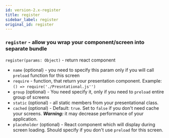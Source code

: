 ```yaml
---
id: version-2.x-register
title: register
sidebar_label: register
original_id: register
---
```



### `register` - allow you wrap your component/screen into separate bundle

`register(params: Object)` - return react component 

- `name` (optional) - you need to specify this param only if you will call `preload` function for this screen
- `require` - function, that return your presentation component. Example: `() => require('./Presntational.js'')`
- `group` (optional) - You need specify it, only if you need to `preload` entire group of screens
- `static` (optional) - all static members from your presentational class.
- `cached` (optional) - Default: `true`. Set to `false` if you don't need cache your screens. _**Warning:**_ it may decrease performance of your application.
- `placeholder` (optional) - React component which will display during screen loading. Should specify if you don't use `preload` for this screen.
